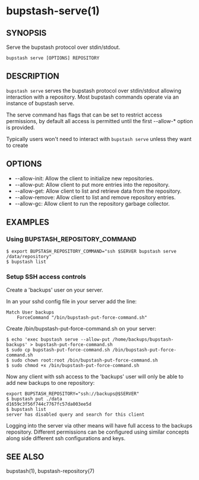 bupstash-serve(1) 
================

## SYNOPSIS

Serve the bupstash protocol over stdin/stdout.

`bupstash serve [OPTIONS] REPOSITORY`

## DESCRIPTION

`bupstash serve` serves the bupstash protocol over stdin/stdout allowing
interaction with a repository. Most bupstash commands operate via an instance of bupstash serve.

The serve command has flags that can be set to restrict access permissions, by default
all access is permitted until the first --allow-* option is provided.

Typically users won't need to interact with `bupstash serve` unless they want
to create

## OPTIONS

* --allow-init:
  Allow the client to initialize new repositories.
* --allow-put:
  Allow client to put more entries into the repository.
* --allow-get:
  Allow client to list and retrieve data from the repository.
* --allow-remove:
  Allow client to list and remove repository entries.
* --allow-gc:
  Allow client to run the repository garbage collector.

## EXAMPLES


### Using BUPSTASH_REPOSITORY_COMMAND

```
$ export BUPSTASH_REPOSITORY_COMMAND="ssh $SERVER bupstash serve /data/repository"
$ bupstash list
```

### Setup SSH access controls

Create a 'backups' user on your server.

In an your sshd config file in your server add the line:

```
Match User backups
    ForceCommand "/bin/bupstash-put-force-command.sh"
```

Create /bin/bupstash-put-force-command.sh on your server:

```
$ echo 'exec bupstash serve --allow-put /home/backups/bupstash-backups' > bupstash-put-force-command.sh
$ sudo cp bupstash-put-force-command.sh /bin/bupstash-put-force-command.sh
$ sudo chown root:root /bin/bupstash-put-force-command.sh
$ sudo chmod +x /bin/bupstash-put-force-command.sh
```

Now any client with ssh access to the 'backups' user will only be able to add new backups to one repository:
```
export BUPSTASH_REPOSITORY="ssh://backups@$SERVER"
$ bupstash put ./data
d1659c3f56f744c7767fc57da003ee5d
$ bupstash list
server has disabled query and search for this client
```

Logging into the server via other means will have full access to the backups repository. Different 
permissions can be configured using similar concepts along side different ssh configurations and keys.

## SEE ALSO

bupstash(1), bupstash-repository(7)
